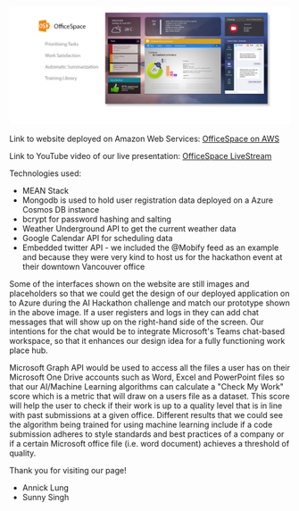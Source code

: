 
![Logo](https://github.com/travelln/officespace/blob/master/public/images/cover-02.jpg)


Link to website deployed on Amazon Web Services:
[OfficeSpace on AWS](http://ec2-54-88-173-78.compute-1.amazonaws.com:3000)



Link to YouTube video of our live presentation:
[OfficeSpace LiveStream](https://youtu.be/gguhPnN588c?t=2h12m47s)

Technologies used:
* MEAN Stack
* Mongodb is used to hold user registration data deployed on a Azure Cosmos DB instance
* bcrypt for password hashing and salting
* Weather Underground API to get the current weather data
* Google Calendar API for scheduling data
* Embedded twitter API -  we included the @Mobify feed as an example and because they were very kind to host us for the hackathon event at their downtown Vancouver office

Some of the interfaces shown on the website are still images and placeholders so that we could get the design of our deployed application on to Azure during the AI Hackathon challenge and match our prototype shown in the above image. If a user registers and logs in they can add chat messages that will show up on the right-hand side of the screen. Our intentions for the chat would be to integrate Microsoft's Teams chat-based workspace, so that it enhances our design idea for a fully functioning work place hub. 

Microsoft Graph API would be used to access all the files a user has on their Microsoft One Drive accounts such as Word, Excel and PowerPoint files so that our AI/Machine Learning algorithms can calculate a "Check My Work" score which is a metric that will draw on a users file as a dataset. This score will help the user to check if their work is up to a quality level that is in line with past submissions at a given office. Different results that we could see the algorithm being trained for using machine learning include if a code submission adheres to style standards and best practices of a company or if a certain Microsoft office file (i.e. word document) achieves a threshold of quality.

Thank you for visiting our page!

* Annick Lung
* Sunny Singh
